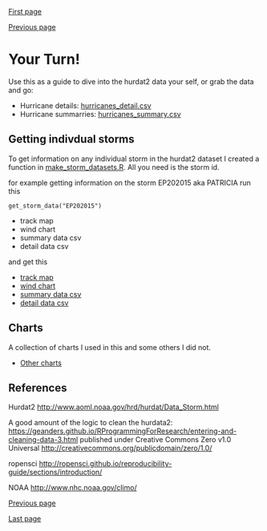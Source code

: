 [First page](1st.md)

[Previous page](7th.md)

# Your Turn!

Use this as a guide to dive into the hurdat2 data your self, or grab the data and go:
- Hurricane details: [hurricanes_detail.csv](data/hurricanes_detail.csv)
- Hurricane summarries: [hurricanes_summary.csv](data/hurricanes_summary.csv)

## Getting indivdual storms
To get information on any individual storm in the hurdat2 dataset I created a function in [make_storm_datasets.R](make_storm_datasets.R).  All you need is the storm id.

for example getting information on the storm EP202015 aka PATRICIA run this

```
get_storm_data("EP202015")
```

- track map
- wind chart
- summary data csv
- detail data csv

and get this
- [track map](maps/storm/storm_PATRICIA_EP202015_track_map.png)
- [wind chart](charts/storm/storm_PATRICIA_EP202015_wind_chart.png)
- [summary data csv](data/storm_EP202015_summary_data.csv)
- [detail data csv](data/storm_EP202015_detail_data.csv)


## Charts
A collection of charts I used in this and some others I did not.
- [Other charts](charts/)


## References

Hurdat2 http://www.aoml.noaa.gov/hrd/hurdat/Data_Storm.html

A good amount of the logic to clean the hurdata2: https://geanders.github.io/RProgrammingForResearch/entering-and-cleaning-data-3.html published under Creative Commons Zero v1.0 Universal <http://creativecommons.org/publicdomain/zero/1.0/>

ropensci http://ropensci.github.io/reproducibility-guide/sections/introduction/

NOAA http://www.nhc.noaa.gov/climo/

[Previous page](7th.md)

[Last page](last.md)
